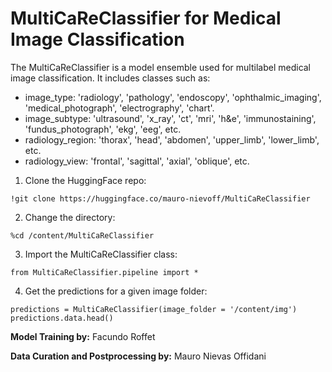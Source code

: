 # MultiCaReClassifier for Medical Image Classification

The MultiCaReClassifier is a model ensemble used for multilabel medical image classification. It includes classes such as:
- image_type: 'radiology', 'pathology', 'endoscopy', 'ophthalmic_imaging', 'medical_photograph', 'electrography', 'chart'.
- image_subtype: 'ultrasound', 'x_ray', 'ct', 'mri', 'h&e', 'immunostaining', 'fundus_photograph', 'ekg', 'eeg', etc.
- radiology_region: 'thorax', 'head', 'abdomen', 'upper_limb', 'lower_limb', etc.
- radiology_view: 'frontal', 'sagittal', 'axial', 'oblique', etc.


1. Clone the HuggingFace repo:
```
!git clone https://huggingface.co/mauro-nievoff/MultiCaReClassifier
```

2. Change the directory:
```
%cd /content/MultiCaReClassifier
```

3. Import the MultiCaReClassifier class:
```
from MultiCaReClassifier.pipeline import *
```

4. Get the predictions for a given image folder:
```
predictions = MultiCaReClassifier(image_folder = '/content/img')
predictions.data.head()
```


**Model Training by:** Facundo Roffet

**Data Curation and Postprocessing by:** Mauro Nievas Offidani
